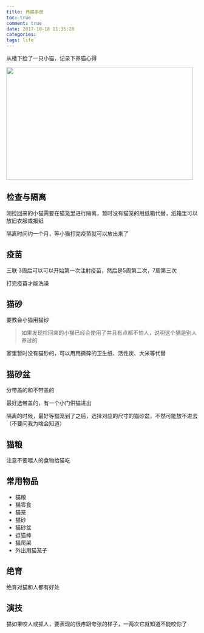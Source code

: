 ```yaml
---
title: 养猫手册
toc: true
comment: true
date: 2017-10-18 11:35:28
categories:
tags: life
---
```



从楼下捡了一只小猫，记录下养猫心得

<img src="http://o9xbyqajf.bkt.clouddn.com/20171018150829785129635.png" width="492" height="297"/>



<!--more-->


## 检查与隔离

刚捡回来的小猫需要在猫笼里进行隔离，暂时没有猫笼的用纸箱代替，纸箱里可以放旧衣服或报纸

隔离时间约一个月，等小猫打完疫苗就可以放出来了

## 疫苗
三联
3周后可以可以开始第一次注射疫苗，然后是5周第二次，7周第三次

打完疫苗才能洗澡

## 猫砂

要教会小猫用猫砂

> 如果发现捡回来的小猫已经会使用了并且有点都不怕人，说明这个猫是别人养过的

家里暂时没有猫砂的，可以用用撕碎的卫生纸、活性炭、大米等代替


## 猫砂盆
分带盖的和不带盖的

最好选带盖的，有一个小门供猫进出

隔离的时候，最好等猫笼到了之后，选择对应的尺寸的猫砂盆，不然可能放不进去（不要问我为啥会知道）

## 猫粮

注意不要喂人的食物给猫吃





## 常用物品

- 猫粮
- 猫零食
- 猫笼
- 猫砂
- 猫砂盆
- 逗猫棒
- 猫爬架
- 外出用猫笼子

## 绝育
绝育对猫和人都有好处

## 演技

猫如果咬人或抓人，要表现的很疼跟夸张的样子，一两次它就知道不能咬你了

